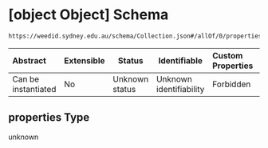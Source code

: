 # \[object Object] Schema

```txt
https://weedid.sydney.edu.au/schema/Collection.json#/allOf/0/properties
```




| Abstract            | Extensible | Status         | Identifiable            | Custom Properties | Additional Properties | Access Restrictions | Defined In                                                                |
| :------------------ | ---------- | -------------- | ----------------------- | :---------------- | --------------------- | ------------------- | ------------------------------------------------------------------------- |
| Can be instantiated | No         | Unknown status | Unknown identifiability | Forbidden         | Allowed               | none                | [Collection.schema.json\*](Collection.schema.json "open original schema") |

## properties Type

unknown
